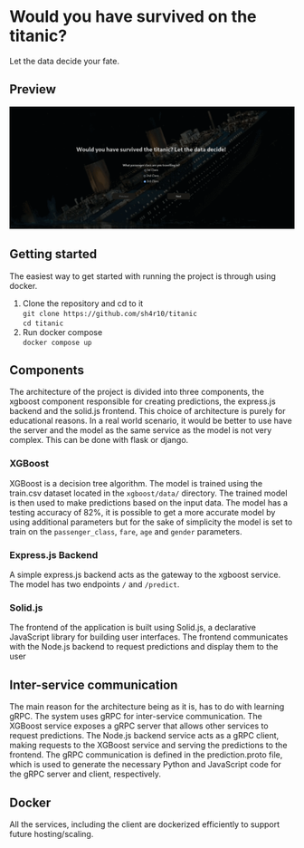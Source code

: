 # Would you have survived on the titanic? 
Let the data decide your fate.
## Preview
![titanic](assets/titanic.gif)

## Getting started
The easiest way to get started with running the project is through using docker.
1. Clone the repository and cd to it   
`git clone https://github.com/sh4r10/titanic`  
`cd titanic`
2. Run docker compose  
`docker compose up`

## Components
The architecture of the project is divided into three components, the xgboost component responsible for creating predictions, the express.js backend and the solid.js frontend. 
This choice of architecture is purely for educational reasons. In a real world scenario, it would be better to use have the server and the model as the same service as the model is not very complex.
This can be done with flask or django.

### XGBoost
XGBoost is a decision tree algorithm. The model is trained using the train.csv dataset located in the `xgboost/data/` directory. The trained model is then used to make predictions based on the input data.
The model has a testing accuracy of 82%, it is possible to get a more accurate model by using additional parameters but for the sake of simplicity the model is set to train on the `passenger_class`, `fare`,
`age` and `gender` parameters. 

### Express.js Backend
A simple express.js backend acts as the gateway to the xgboost service. 
The model has two endpoints `/` and `/predict`.

### Solid.js 
The frontend of the application is built using Solid.js, a declarative JavaScript library for building user interfaces. 
The frontend communicates with the Node.js backend to request predictions and display them to the user

## Inter-service communication
The main reason for the architecture being as it is, has to do with learning gRPC. The system uses gRPC for inter-service communication. 
The XGBoost service exposes a gRPC server that allows other services to request predictions. 
The Node.js backend service acts as a gRPC client, making requests to the XGBoost service and serving the predictions to the frontend. 
The gRPC communication is defined in the prediction.proto file, which is used to generate the necessary Python and JavaScript code for the gRPC server and client, respectively.

## Docker
All the services, including the client are dockerized efficiently to support future hosting/scaling.
